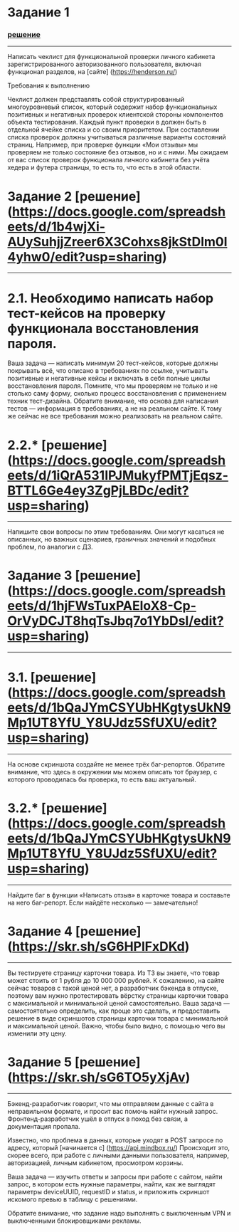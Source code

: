 # Задание 1
### [решение](https://docs.google.com/spreadsheets/d/1qe32CBiStdjBYI1_klE2y-RKbClS2mkHfntrEsx506k/edit?usp=sharing)
***
Написать чеклист для функциональной проверки личного кабинета зарегистрированного авторизованного пользователя, включая функционал разделов, на [сайте] (https://henderson.ru/)

Требования к выполнению

Чеклист должен представлять собой структурированный многоуровневый список, который содержит набор функциональных позитивных и негативных проверок клиентской стороны компонентов объекта тестирования.
Каждый пункт проверки в должен быть в отдельной ячейке списка и со своим приоритетом.
При составлении списка проверок должны учитываться различные варианты состояний страниц. Например, при проверке функции «Мои отзывы» мы проверяем не только состояние без отзывов, но и с ними.
Мы ожидаем от вас список проверок функционала личного кабинета без учёта хедера и футера страницы, то есть то, что есть в этой области.

# Задание 2 [решение] (https://docs.google.com/spreadsheets/d/1b4wjXi-AUySuhjjZreer6X3Cohxs8jkStDlm0l4yhw0/edit?usp=sharing)
***
# 2.1. Необходимо написать набор тест-кейсов на проверку функционала восстановления пароля.

Ваша задача — написать минимум 20 тест-кейсов, которые должны покрывать всё, что описано в требованиях по ссылке, учитывать позитивные и негативные кейсы и включать в себя полные циклы восстановления пароля. Помните, что мы проверяем не только и не столько саму форму, сколько процесс восстановления с применением техник тест-дизайна. Обратите внимание, что основа для написания тестов — информация в требованиях, а не на реальном сайте. К тому же сейчас не все требования можно реализовать на реальном сайте.

# 2.2.* [решение] (https://docs.google.com/spreadsheets/d/1iQrA531IPJMukyfPMTjEqsz-BTTL6Ge4ey3ZgPjLBDc/edit?usp=sharing) 
***
Напишите свои вопросы по этим требованиям. Они могут касаться не описанных, но важных сценариев, граничных значений и подобных проблем, по аналогии с ДЗ.

# Задание 3 [решение] (https://docs.google.com/spreadsheets/d/1hjFWsTuxPAEloX8-Cp-OrVyDCJT8hqTsJbq7o1YbDsI/edit?usp=sharing)
***

# 3.1. [решение] (https://docs.google.com/spreadsheets/d/1bQaJYmCSYUbHKgtysUkN9Mp1UT8YfU_Y8UJdz5SfUXU/edit?usp=sharing)
***
На основе скриншота создайте не менее трёх баг-репортов. Обратите внимание, что здесь в окружении мы можем описать тот браузер, с которого проводилась бы проверка, то есть ваш актуальный.

# 3.2.* [решение] (https://docs.google.com/spreadsheets/d/1bQaJYmCSYUbHKgtysUkN9Mp1UT8YfU_Y8UJdz5SfUXU/edit?usp=sharing)
***
Найдите баг в функции «Написать отзыв» в карточке товара и составьте на него баг-репорт. Если найдёте несколько — замечательно!

# Задание 4 [решение] (https://skr.sh/sG6HPlFxDKd)
***
Вы тестируете страницу карточки товара. Из ТЗ вы знаете, что товар может стоить от 1 рубля до 10 000 000 рублей. К сожалению, на сайте сейчас товаров с такой ценой нет, а разработчик бэкенда в отпуске, поэтому вам нужно протестировать вёрстку страницы карточки товара с максимальной и минимальной ценой самостоятельно. Ваша задача — самостоятельно определить, как проще это сделать, и предоставить решение в виде скриншотов страницы карточки товара с минимальной и максимальной ценой. Важно, чтобы было видно, с помощью чего вы изменили эту цену.

# Задание 5 [решение] (https://skr.sh/sG6TO5yXjAv)
***
Бэкенд-разработчик говорит, что мы отправляем данные с сайта в неправильном формате, и просит вас помочь найти нужный запрос. Фронтенд-разработчик ушёл в отпуск в поход без связи, а документация пропала.

Известно, что проблема в данных, которые уходят в POST запросе по адресу, который [начинается с] (https://api.mindbox.ru/) Происходит это, скорее всего, при работе с личными данными пользователя, например, авторизацией, личным кабинетом, просмотром корзины.

Ваша задача — изучить ответы и запросы при работе с сайтом, найти запрос, в котором есть нужные параметры, найти, как же выглядят параметры deviceUUID, requestID и status, и приложить скриншот искомого превью в таблицу с решениями.

Обратите внимание, что задание надо выполнять с выключенным VPN и выключенными блокировщиками рекламы.

